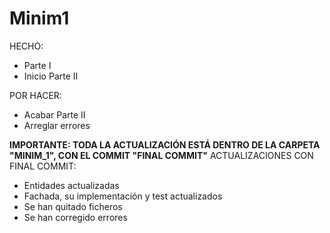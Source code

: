 # Minim1
HECHO:
- Parte I
- Inicio Parte II

POR HACER:
- Acabar Parte II
- Arreglar errores

**IMPORTANTE: TODA LA ACTUALIZACIÓN ESTÁ DENTRO DE LA CARPETA "MINIM_1", CON EL COMMIT "FINAL COMMIT"**
ACTUALIZACIONES CON FINAL COMMIT:
- Entidades actualizadas
- Fachada, su implementación y test actualizados
- Se han quitado ficheros
- Se han corregido errores
